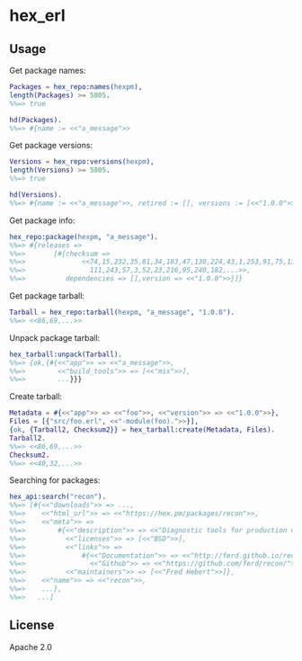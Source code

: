 # hex_erl

## Usage

Get package names:

```erlang
Packages = hex_repo:names(hexpm),
length(Packages) >= 5805.
%%=> true

hd(Packages).
%%=> #{name := <<"a_message">>
```

Get package versions:

```erlang
Versions = hex_repo:versions(hexpm),
length(Versions) >= 5805.
%%=> true

hd(Versions).
%%=> #{name := <<"a_message">>, retired := [], versions := [<<"1.0.0">>]}
```

Get package info:

```erlang
hex_repo:package(hexpm, "a_message").
%%=> #{releases =>
%%=>       [#{checksum =>
%%=>              <<74,15,232,35,81,34,183,47,130,224,43,1,253,91,75,134,
%%=>                111,243,57,3,52,23,216,95,240,182,...>>,
%%=>          dependencies => [],version => <<"1.0.0">>}]}
```

Get package tarball:

```erlang
Tarball = hex_repo:tarball(hexpm, "a_message", "1.0.0").
%%=> <<86,69,...>>
```

Unpack package tarball:

```erlang
hex_tarball:unpack(Tarball).
%%=> {ok,{#{<<"app">> => <<"a_message">>,
%%=>        <<"build_tools">> => [<<"mix">>],
%%=>        ...}}}
```

Create tarball:

```erlang
Metadata = #{<<"app">> => <<"foo">>, <<"version">> => <<"1.0.0">>},
Files = [{"src/foo.erl", <<"-module(foo).">>}],
{ok, {Tarball2, Checksum2}} = hex_tarball:create(Metadata, Files).
Tarball2.
%%=> <<86,69,...>>
Checksum2.
%%=> <<40,32,...>>
```

Searching for packages:

```erlang
hex_api:search("recon").
%%=> [#{<<"downloads">> => ...,
%%=>    <<"html_url">> => <<"https://hex.pm/packages/recon">>,
%%=>    <<"meta">> =>
%%=>        #{<<"description">> => <<"Diagnostic tools for production use">>,
%%=>          <<"licenses">> => [<<"BSD">>],
%%=>          <<"links">> =>
%%=>              #{<<"Documentation">> => <<"http://ferd.github.io/recon/">>,
%%=>                <<"Github">> => <<"https://github.com/ferd/recon/">>},
%%=>          <<"maintainers">> => [<<"Fred Hebert">>]},
%%=>    <<"name">> => <<"recon">>,
%%=>    ...},
%%=>   ...]
```

## License

Apache 2.0
